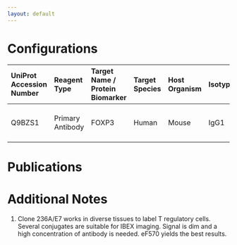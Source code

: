 ```yaml
---
layout: default
---
```


# Configurations

| UniProt Accession Number   | Reagent Type     | Target Name / Protein Biomarker   | Target Species   | Host Organism   | Isotype   | Clonality   | Vendor                   | Catalog Number   | Conjugate   | RRID      | Availability   | Method                 | Tissue Preservation               | Target Tissue   | Tissue State   | Detergent         | Antigen Retrieval Conditions   | Dye Inactivation Conditions   | Recommend   | Agree               | Disagree   | Contributor         | Notes       |
|:---------------------------|:-----------------|:----------------------------------|:-----------------|:----------------|:----------|:------------|:-------------------------|:-----------------|:------------|:----------|:---------------|:-----------------------|:----------------------------------|:----------------|:---------------|:------------------|:-------------------------------|:------------------------------|:------------|:--------------------|:-----------|:--------------------|:------------|
| Q9BZS1                     | Primary Antibody | FOXP3                             | Human            | Mouse           | IgG1      | 236A/E7     | Thermo Fisher Scientific | 13-4777-82       | Biotin      | AB_466655 | Stock          | Multiplexed 2D Imaging | 1:4 Cytofix/Cytoperm Fixed Frozen | Lymph Node      | NA             | 0.3% Triton-X-100 | NA                             | NA                            | Yes         | [0000-0003-4379-8967](https://orcid.org/0000-0003-4379-8967) | NA         | [0000-0003-4379-8967](https://orcid.org/0000-0003-4379-8967) | [1](#notes) |

# Publications



# Additional Notes

<a name="notes"></a>
1. Clone 236A/E7 works in diverse tissues to label T regulatory cells. Several conjugates are suitable for IBEX imaging. Signal is dim and a high concentration of antibody is needed. eF570 yields the best results.
